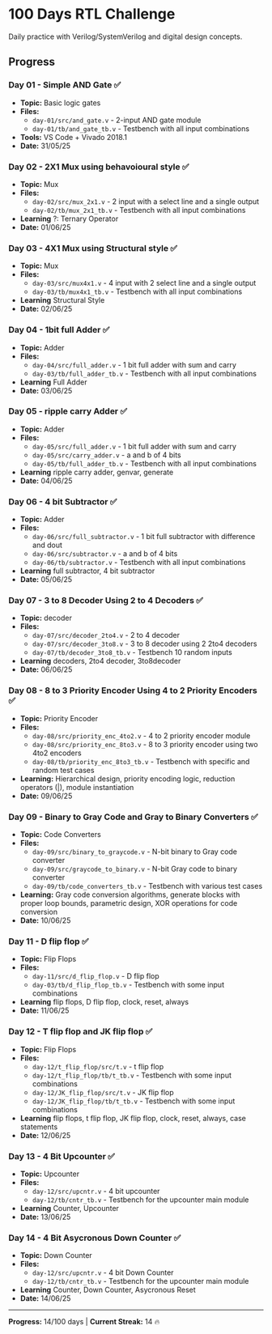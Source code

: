 # 100 Days RTL Challenge

Daily practice with Verilog/SystemVerilog and digital design concepts.

## Progress

### Day 01 - Simple AND Gate ✅
- **Topic:** Basic logic gates
- **Files:** 
  - `day-01/src/and_gate.v` - 2-input AND gate module
  - `day-01/tb/and_gate_tb.v` - Testbench with all input combinations
- **Tools:** VS Code + Vivado 2018.1
- **Date:** 31/05/25

### Day 02 - 2X1 Mux using behavoioural style ✅
- **Topic:** Mux
- **Files:** 
  - `day-02/src/mux_2x1.v` - 2 input with a select line and a single output
  - `day-02/tb/mux_2x1_tb.v` - Testbench with all input combinations
- **Learning** ?: Ternary Operator
- **Date:** 01/06/25

### Day 03 - 4X1 Mux using Structural style ✅
- **Topic:** Mux
- **Files:** 
  - `day-03/src/mux4x1.v` - 4 input with 2 select line and a single output
  - `day-03/tb/mux4x1_tb.v` - Testbench with all input combinations
- **Learning** Structural Style
- **Date:** 02/06/25

### Day 04 - 1bit full Adder ✅
- **Topic:** Adder
- **Files:** 
  - `day-04/src/full_adder.v` - 1 bit full adder with sum and carry 
  - `day-03/tb/full_adder_tb.v` - Testbench with all input combinations
- **Learning** Full Adder
- **Date:** 03/06/25

### Day 05 - ripple carry Adder ✅
- **Topic:** Adder
- **Files:** 
  - `day-05/src/full_adder.v` - 1 bit full adder with sum and carry 
  - `day-05/src/carry_adder.v` - a and b of 4 bits 
  - `day-05/tb/full_adder_tb.v` - Testbench with all input combinations
- **Learning** ripple carry adder, genvar, generate
- **Date:** 04/06/25

### Day 06 - 4 bit Subtractor ✅
- **Topic:** Adder
- **Files:** 
  - `day-06/src/full_subtractor.v` - 1 bit full subtractor with difference and dout
  - `day-06/src/subtractor.v` - a and b of 4 bits 
  - `day-06/tb/subtractor.v` - Testbench with all input combinations
- **Learning** full subtractor, 4 bit subtractor
- **Date:** 05/06/25

### Day 07 - 3 to 8 Decoder Using 2 to 4 Decoders ✅
- **Topic:** decoder
- **Files:** 
  - `day-07/src/decoder_2to4.v` - 2 to 4 decoder
  - `day-07/src/decoder_3to8.v` - 3 to 8 decoder using 2 2to4 decoders
  - `day-07/tb/decoder_3to8_tb.v` - Testbench 10 random inputs
- **Learning** decoders, 2to4 decoder, 3to8decoder
- **Date:** 06/06/25

### Day 08 - 8 to 3 Priority Encoder Using 4 to 2 Priority Encoders ✅
- **Topic:** Priority Encoder
- **Files:** 
  - `day-08/src/priority_enc_4to2.v` - 4 to 2 priority encoder module
  - `day-08/src/priority_enc_8to3.v` - 8 to 3 priority encoder using two 4to2 encoders
  - `day-08/tb/priority_enc_8to3_tb.v` - Testbench with specific and random test cases
- **Learning:** Hierarchical design, priority encoding logic, reduction operators (|), module instantiation
- **Date:** 09/06/25

### Day 09 - Binary to Gray Code and Gray to Binary Converters ✅
- **Topic:** Code Converters
- **Files:** 
  - `day-09/src/binary_to_graycode.v` - N-bit binary to Gray code converter
  - `day-09/src/graycode_to_binary.v` -  N-bit Gray code to binary converter
  - `day-09/tb/code_converters_tb.v` - Testbench with various test cases
- **Learning:** Gray code conversion algorithms, generate blocks with proper loop bounds, parametric design, XOR operations for code conversion
- **Date:** 10/06/25

### Day 11 - D flip flop ✅
- **Topic:** Flip Flops
- **Files:** 
  - `day-11/src/d_flip_flop.v` - D flip flop
  - `day-03/tb/d_flip_flop_tb.v` - Testbench with some input combinations
- **Learning** flip flops, D flip flop, clock, reset, always
- **Date:** 11/06/25

### Day 12 - T flip flop and JK flip flop ✅
- **Topic:** Flip Flops
- **Files:** 
  - `day-12/t_flip_flop/src/t.v` - t flip flop
  - `day-12/t_flip_flop/tb/t_tb.v` - Testbench with some input combinations
  - `day-12/JK_flip_flop/src/t.v` - JK flip flop
  - `day-12/JK_flip_flop/tb/t_tb.v` - Testbench with some input combinations
- **Learning** flip flops, t flip flop, JK flip flop, clock, reset, always, case statements
- **Date:** 12/06/25

### Day 13 - 4 Bit Upcounter ✅
- **Topic:** Upcounter
- **Files:** 
  - `day-12/src/upcntr.v` - 4 bit upcounter
  - `day-12/tb/cntr_tb.v` - Testbench for the upcounter main module
- **Learning** Counter, Upcounter
- **Date:** 13/06/25

### Day 14 - 4 Bit Asycronous Down Counter ✅
- **Topic:** Down Counter
- **Files:** 
  - `day-12/src/upcntr.v` - 4 bit Down Counter
  - `day-12/tb/cntr_tb.v` - Testbench for the upcounter main module
- **Learning** Counter, Down Counter, Asycronous Reset
- **Date:** 14/06/25

---
**Progress:** 14/100 days | **Current Streak:** 14  🔥